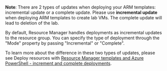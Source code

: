 **Note**: 
There are 2 types of updates when deploying your ARM templates: incremental update or a complete update. Please use **incremental update** when deploying ARM templates to create lab VMs. The complete update will lead to deletion of the lab. 

By default, Resource Manager handles deployments as incremental updates to the resource group. You can specify the type of deployment through the "Mode" property by passing "Incremental" or "Complete". 

To learn more about the difference in these two types of updates, please see Deploy resources with [Resource Manager templates and Azure PowerShell - increment and complete deployments](https://docs.microsoft.com/en-us/azure/azure-resource-manager/resource-group-template-deploy#incremental-and-complete-deployments).

